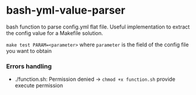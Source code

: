 # bash-yml-value-parser

bash function to parse config.yml flat file. Useful implementation to extract the config value for a Makefile solution.
 
`make test PARAM=<parameter>` where `parameter` is the field of the config file you want to obtain

### Errors handling

- ./function.sh: Permission denied -> `chmod +x function.sh` provide execute permission